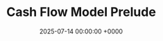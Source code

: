 ---
layout: post
title: "Cash Flow Model Prelude"
date: 2025-07-14 00:00:00 +0000
categories: ['Articles']
tags: ['cash-flow-analysis','power-law']
--- 